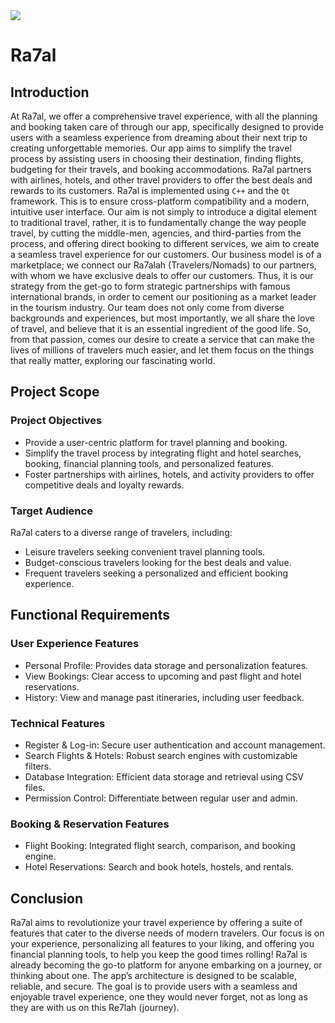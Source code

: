 <img src="banner.jpg">

# Ra7al

## Introduction

At Ra7al, we offer a comprehensive travel experience, with all the planning and booking taken care of through our app, specifically designed to provide users with a seamless experience from dreaming about their next trip to creating unforgettable memories. Our app aims to simplify the travel process by assisting users in choosing their destination, finding flights, budgeting for their travels, and booking accommodations. Ra7al partners with airlines, hotels, and other travel providers to offer the best deals and rewards to its customers. Ra7al is implemented using `C++` and the `Qt` framework. This is to ensure cross-platform compatibility and a modern, intuitive user interface. Our aim is not simply to introduce a digital element to traditional travel, rather, it is to fundamentally change the way people travel, by cutting the middle-men, agencies, and third-parties from the process, and offering direct booking to different services, we aim to create a seamless travel experience for our customers. Our business model is of a marketplace; we connect our Ra7alah (Travelers/Nomads) to our partners, with whom we have exclusive deals to offer our customers. Thus, it is our strategy from the get-go to form strategic partnerships with famous international brands, in order to cement our positioning as a market leader in the tourism industry. Our team does not only come from diverse backgrounds and experiences, but most importantly, we all share the love of travel, and believe that it is an essential ingredient of the good life. So, from that passion, comes our desire to create a service that can make the lives of millions of travelers much easier, and let them focus on the things that really matter, exploring our fascinating world.


## Project Scope

### Project Objectives
- Provide a user-centric platform for travel planning and booking.
- Simplify the travel process by integrating flight and hotel searches, booking, financial planning tools, and personalized features.
- Foster partnerships with airlines, hotels, and activity providers to offer competitive
deals and loyalty rewards.
### Target Audience
Ra7al caters to a diverse range of travelers, including:
- Leisure travelers seeking convenient travel planning tools.
- Budget-conscious travelers looking for the best deals and value.
- Frequent travelers seeking a personalized and efficient booking experience.


## Functional Requirements
### User Experience Features
- Personal Profile: Provides data storage and personalization features.
- View Bookings: Clear access to upcoming and past flight and hotel reservations.
- History: View and manage past itineraries, including user feedback.
### Technical Features
- Register & Log-in: Secure user authentication and account management.
- Search Flights & Hotels: Robust search engines with customizable filters.
- Database Integration: Efficient data storage and retrieval using CSV files.
- Permission Control: Differentiate between regular user and admin.
### Booking & Reservation Features
- Flight Booking: Integrated flight search, comparison, and booking engine.
- Hotel Reservations: Search and book hotels, hostels, and rentals.


## Conclusion
Ra7al aims to revolutionize your travel experience by offering a suite of features that cater
to the diverse needs of modern travelers. Our focus is on your experience, personalizing
all features to your liking, and offering you financial planning tools, to help you keep the
good times rolling! Ra7al is already becoming the go-to platform for anyone embarking
on a journey, or thinking about one. The app’s architecture is designed to be scalable,
reliable, and secure. The goal is to provide users with a seamless and enjoyable travel
experience, one they would never forget, not as long as they are with us on this Re7lah
(journey).